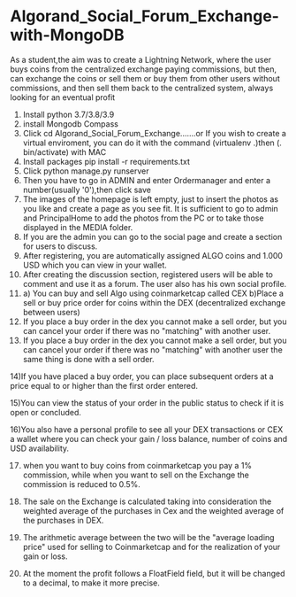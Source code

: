# Algorand_Social_Forum_Exchange-with-MongoDB

As a student,the aim was to create a Lightning Network, where the user buys coins from the centralized exchange paying commissions, but then, can exchange the coins or sell them or buy them from other users without commissions, and then sell them back to the centralized system, always looking for an eventual profit


1) Install python 3.7/3.8/3.9
2) install Mongodb Compass
3) Click cd  Algorand_Social_Forum_Exchange.......or If you wish to create a virtual enviroment, you can do it with the command (virtualenv .)then (.  bin/activate) with MAC
4) Install packages pip install -r requirements.txt
5) Click python manage.py runserver
6) Then you have to go in ADMIN and enter Ordermanager and enter a number(usually '0'),then click save
7) The images of the homepage is left empty, just to insert the photos as you like and create a page as you see fit. It is sufficient to go to admin and PrincipalHome to add the photos from the PC or to take those displayed in the MEDIA folder.
8) If you are the admin you can go to the social page and create a section for users to discuss.
9) After registering, you are automatically assigned ALGO coins and 1.000 USD which you can view in your wallet.
10) After creating the discussion section, registered users will be able to comment and use it as a forum. The user also has his own social profile.
11) a) You can buy and sell Algo using coinmarketcap called CEX b)Place a sell or buy price order for coins within the DEX (decentralized exchange between users)
12) If you place a buy order in the dex you cannot make a sell order, but you can cancel your order if there was no "matching" with another user.
13) If you place a buy order in the dex you cannot make a sell order, but you can cancel your order if there was no "matching" with another user
the same thing is done with a sell order.

14)If you have placed a buy order, you can place subsequent orders at a price equal to or higher than the first order entered.

15)You can view the status of your order in the public status to check if it is open or concluded.

16)You also have a personal profile to see all your DEX transactions or CEX a wallet where you can check your gain / loss balance, number of coins and USD availability.

17) when you want to buy coins from coinmarketcap you pay a 1% commission, while when you want to sell on the Exchange the commission is reduced to 0.5%.

18) The sale on the Exchange is calculated taking into consideration the weighted average of the purchases in Cex and the weighted average of the purchases in DEX.

19) The arithmetic average between the two will be the "average loading price" used for selling to Coinmarketcap and for the realization of your gain or loss.

20) At the moment the profit follows a FloatField field, but it will be changed to a decimal, to make it more precise.

